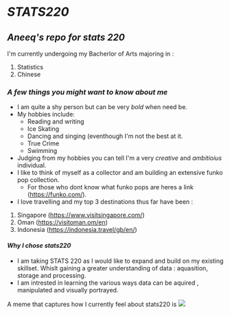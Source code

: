 

# **_STATS220_**
## **_Aneeq's repo for stats 220_**

I'm currently undergoing my Bacherlor of Arts majoring in :
   1. Statistics
   2. Chinese

### **_A few things you might want to know about me_** 

- I am quite a shy person but can be very _bold_ when need be.
- My hobbies include:
  - Reading and writing
  - Ice Skating
  - Dancing and singing (eventhough I'm not the best at it.
  - True Crime
  - Swimming
- Judging from my hobbies you can tell I'm a very _creative_ and _ambitioius_ individual.
- I like to think of myself as a collector and am building an extensive funko pop collection.
  - For those who dont know what funko pops are heres a link (https://funko.com/).
- I love travelling and my top 3 destinations thus far have been :
 1. Singapore (https://www.visitsingapore.com/)
  2. Oman (https://visitoman.om/en)
  3. Indonesia (https://indonesia.travel/gb/en/)
     
#### **_Why I chose stats220_**
- I am taking STATS 220 as I would like to expand and build on my existing skillset. Whislt gaining a greater understanding of data : aquasition, storage and processing.
- I am intrested in learning the various ways data can be aquired , manipulated and visually portrayed. 

A meme that captures how I currently feel about stats220 is ![](https://media4.giphy.com/media/v1.Y2lkPTc5MGI3NjExNG1sOWE0YTd5MXkzN2NrNWowcm83YWF3MXJxNnJ4ajJuN29uZzEyNyZlcD12MV9pbnRlcm5hbF9naWZfYnlfaWQmY3Q9Zw/26tOY7amTI3QyIbZe/giphy.gif)
